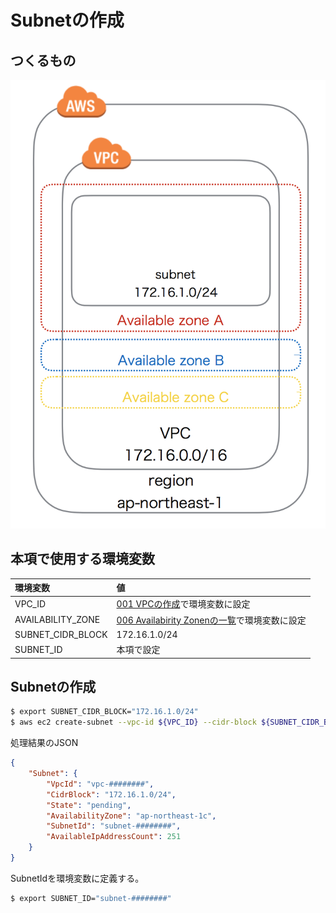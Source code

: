 # Subnetの作成

## つくるもの

![](/img/vpc/subnet001.png)

## 本項で使用する環境変数

|環境変数|値|
|:--|:--|
|VPC_ID|[001 VPCの作成](/vpc/001_create_vpc.md)で環境変数に設定|
|AVAILABILITY_ZONE|[006 Availabirity Zonenの一覧](/vpc/006_describe_availability_zone.md)で環境変数に設定|
|SUBNET_CIDR_BLOCK|172.16.1.0/24|
|SUBNET_ID|本項で設定|

## Subnetの作成

```bash
$ export SUBNET_CIDR_BLOCK="172.16.1.0/24"
$ aws ec2 create-subnet --vpc-id ${VPC_ID} --cidr-block ${SUBNET_CIDR_BLOCK} --availability-zone ${AVAILABILITY_ZONE}
```

処理結果のJSON

```json
{
    "Subnet": {
        "VpcId": "vpc-########", 
        "CidrBlock": "172.16.1.0/24", 
        "State": "pending", 
        "AvailabilityZone": "ap-northeast-1c", 
        "SubnetId": "subnet-########", 
        "AvailableIpAddressCount": 251
    }
}
```

SubnetIdを環境変数に定義する。

```bash
$ export SUBNET_ID="subnet-########"
```
